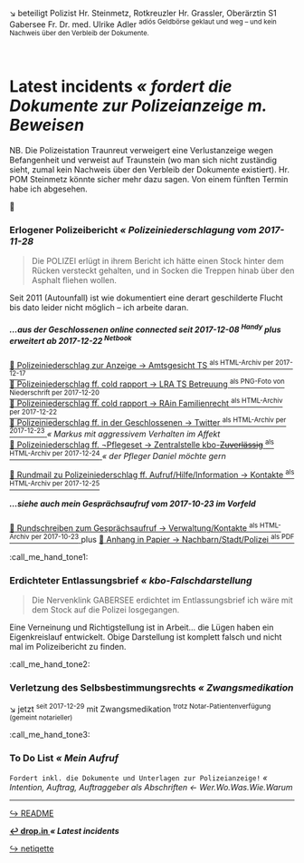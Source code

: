 :arrow_lower_right: beteiligt Polizist Hr. Steinmetz, Rotkreuzler Hr. Grassler, Oberärztin S1 Gabersee Fr. Dr. med. Ulrike Adler <sup>adiós Geldbörse geklaut und weg – und kein Nachweis über den Verbleib der Dokumente.</sup>


<br>

# Latest incidents _« fordert die Dokumente zur Polizeianzeige m. Beweisen_

NB. Die Polizeistation Traunreut verweigert eine Verlustanzeige wegen Befangenheit und verweist auf Traunstein (wo man sich nicht zuständig sieht, zumal kein Nachweis über den Verbleib der Dokumente existiert). Hr. POM Steinmetz könnte sicher mehr dazu sagen. Von einem fünften Termin habe ich abgesehen.


:call_me_hand:

### Erlogener Polizeibericht _« Polizeiniederschlagung vom 2017-11-28_

> Die POLIZEI erlügt in ihrem Bericht ich hätte einen Stock hinter dem Rücken versteckt gehalten, und in Socken die Treppen hinab über den Asphalt fliehen wollen.

Seit 2011 (Autounfall) ist wie dokumentiert eine derart geschilderte Flucht bis dato leider nicht möglich – ich arbeite daran.

##### …aus der Geschlossenen online connected seit 2017-12-08 <sup>Handy</sup> plus erweitert ab 2017-12-22 <sup>Netbook</sup>

[ :arrow_up_small: Polizeiniederschlag zur Anzeige → Amtsgesicht TS <sup>als HTML-Archiv per 2017-12-17</sup> ][pol28-mmailAnzPoli2AG]  
[ :arrow_up_small: Polizeiniederschlag ff. cold rapport → LRA TS Betreuung <sup>als PNG-Foto von Niederschrift per 2017-12-20</sup> ][pol28-mmailRapBetr2LRA]  
[ :arrow_up_small: Polizeiniederschlag ff. cold rapport → RAin Familienrecht <sup>als HTML-Archiv per 2017-12-22</sup> ][pol28-mmailRapFami2RAin]  
[ :arrow_up_small: Polizeiniederschlag ff. in der Geschlossenen → Twitter <sup>als HTML-Archiv per 2017-12-23</sup> ][pol28-twitterHTML] _« Markus mit aggressivem Verhalten im Affekt_  
[ :arrow_up_small: Polizeiniederschlag ff. ¬Pflegeset → Zentralstelle kbo-~~Zuverlässig~~ <sup>als HTML-Archiv per 2017-12-24</sup> ][pol28-mmailaPflegeset2ISK] _« der Pfleger Daniel möchte gern_  

[ :arrow_up_small: Rundmail zu Polizeiniederschlag ff. Aufruf/Hilfe/Information → Kontakte <sup>als HTML-Archiv per 2017-12-25</sup> ][pol28-mmailRundmailAufruf2Kontakte]  

##### …siehe auch mein Gesprächsaufruf vom 2017-10-23 im Vorfeld

[ :arrow_up_small: Rundschreiben zum Gesprächsaufruf → Verwaltung/Kontakte <sup>als HTML-Archiv per 2017-10-23</sup> ][pol28-mmailRundschreibenGespraechsaufruf2WohnsitzListe] plus [ :arrow_up_small: Anhang in Papier → Nachbarn/Stadt/Polizei <sup>als PDF</sup> ][pol28-mmailRundschreibenGespraechsaufruf2WohnsitzListeAnhang]  


:call_me_hand_tone1:

### Erdichteter Entlassungsbrief _« kbo-Falschdarstellung_

> Die Nervenklink GABERSEE erdichtet im Entlassungsbrief ich wäre mit dem Stock auf die Polizei losgegangen.

Eine Verneinung und Richtigstellung ist in Arbeit… die Lügen haben ein Eigenkreislauf entwickelt. Obige Darstellung ist komplett falsch und nicht mal im Polizeibericht zu finden.


:call_me_hand_tone2:

### Verletzung des Selbsbestimmungsrechts _« Zwangsmedikation_

:arrow_lower_right: jetzt <sup>seit 2017-12-29</sup> mit Zwangsmedikation <sup>trotz Notar-Patientenverfügung \(gemeint notarieller\)</sup>


:call_me_hand_tone3:

### To Do List _« Mein Aufruf_

`Fordert inkl. die Dokumente und Unterlagen zur Polizeianzeige!` _« Intention, Auftrag, Auftraggeber als Abschriften ← Wer.Wo.Was.Wie.Warum_  


[pol28-mmailRundschreibenGespraechsaufruf2WohnsitzListe]: https://rollparc.com/include/0ffSite/MobileWebmail--HametnerUwe-20171023-RundschreibenGespraechsaufruf2WohnsitzListe/
[pol28-mmailRundschreibenGespraechsaufruf2WohnsitzListeAnhang]:  https://rollparc.com/include/0ffSite/MobileWebmail--HametnerUwe-20171023-RundschreibenGespraechsaufruf2WohnsitzListe/Fahrerlaubnis_2017-10-23_fo_°E-Mail_¬FeV-PamfleteAushang-GitlabFellows.pdf

[pol28-mmailMelGeld2ISK]: https://rollparc.com/include/0ffSite/MobileWebmail--HametnerUwe-20171214-MeldungGeldboerse2InnSalzachKlinik/
[pol28-mmailAnzPoli2AG]: https://rollparc.com/include/0ffSite/MobileWebmail--HametnerUwe-20171217-AnzeigePolizeiniederschlag2Amtsgericht/
[pol28-mmailRapBetr2LRA]: https://rollparc.com/include/0ffSite/IMG_20171220_162942461_Schwellwert127.png
[pol28-mmailRapFami2RAin]: https://rollparc.com/include/0ffSite/MobileWebmail--HametnerUwe-20171222-RapportFamilienrecht2RAin/
[pol28-twitterHTML]: https://rollparc.com/include/0ffSite/Twitter--HametnerUwe-2017-12-23-Quotes/
[pol28-mmailaPflegeset2ISK]: https://rollparc.com/include/0ffSite/MobileWebmail--HametnerUwe-20171224-VerwehrtPflegeset2InnSalzachKlinik/

[pol28-mmailRundmailAufruf2Kontakte]: https://rollparc.com/include/0ffSite/MobileWebmail--HametnerUwe-20171225-RundmailAufrufHilfeInformation2KontakteListe
[pol28-notarPatverf]: https://www.mehler-vierling.de/kontakt/


---
[ :arrow_right_hook: README ](./README.md)

**[ :leftwards_arrow_with_hook: drop.in ](./drop_in.md) _« Latest incidents_**

[ :arrow_right_hook: netiqette ](./netiqette.md)